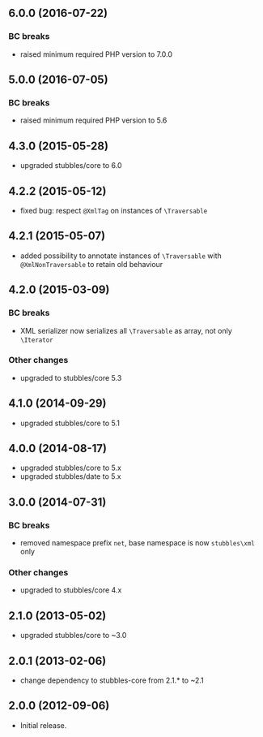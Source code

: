 6.0.0 (2016-07-22)
------------------

### BC breaks

  * raised minimum required PHP version to 7.0.0


5.0.0 (2016-07-05)
------------------

### BC breaks

  * raised minimum required PHP version to 5.6


4.3.0 (2015-05-28)
------------------

  * upgraded stubbles/core to 6.0


4.2.2 (2015-05-12)
------------------

  * fixed bug: respect `@XmlTag` on instances of `\Traversable`


4.2.1 (2015-05-07)
------------------

  * added possibility to annotate instances of `\Traversable` with `@XmlNonTraversable` to retain old behaviour


4.2.0 (2015-03-09)
------------------

  ### BC breaks

  * XML serializer now serializes all `\Traversable` as array, not only `\Iterator`

### Other changes

  * upgraded to stubbles/core 5.3


4.1.0 (2014-09-29)
------------------

  * upgraded stubbles/core to 5.1


4.0.0 (2014-08-17)
------------------

  * upgraded stubbles/core to 5.x
  * upgraded stubbles/date to 5.x


3.0.0 (2014-07-31)
------------------

### BC breaks

  * removed namespace prefix `net`, base namespace is now `stubbles\xml` only

### Other changes

  * upgraded to stubbles/core 4.x


2.1.0 (2013-05-02)
------------------

  * upgraded stubbles/core to ~3.0


2.0.1 (2013-02-06)
------------------

  * change dependency to stubbles-core from 2.1.* to ~2.1


2.0.0 (2012-09-06)
------------------

  * Initial release.
